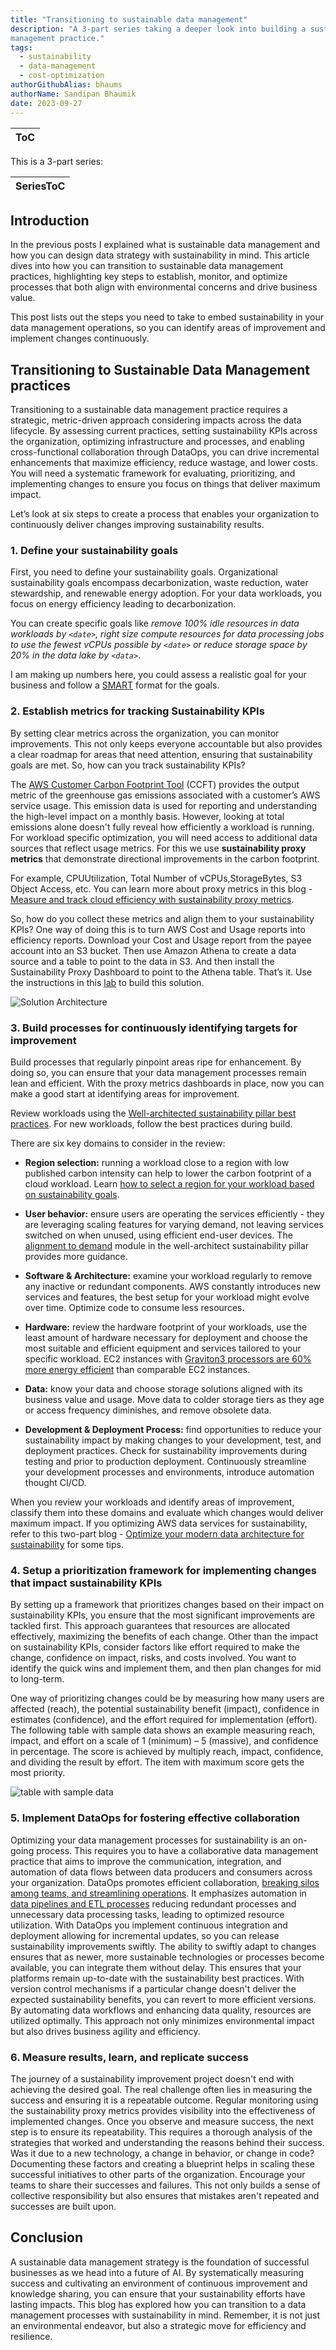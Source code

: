 ```yaml
---
title: "Transitioning to sustainable data management"
description: "A 3-part series taking a deeper look into building a sustainable data
management practice."
tags:
  - sustainability
  - data-management
  - cost-optimization
authorGithubAlias: bhaums
authorName: Sandipan Bhaumik
date: 2023-09-27
---
```

|ToC|
|---|

This is a 3-part series:

| SeriesToC |
|-----------|

## Introduction

In the previous posts I explained what is sustainable data management and how you can design data strategy with sustainability in mind. This article dives into how you can transition to sustainable data management practices, highlighting key steps to establish, monitor, and optimize processes that both align with environmental concerns and drive business value.

This post lists out the steps you need to take to embed sustainability in your data management operations, so you can identify areas of improvement and implement changes continuously.

## Transitioning to Sustainable Data Management practices

Transitioning to a sustainable data management practice requires a strategic, metric-driven approach considering impacts across the data lifecycle. By assessing current practices, setting sustainability KPIs across the organization, optimizing infrastructure and processes, and enabling cross-functional collaboration through DataOps, you can drive incremental enhancements that maximize efficiency, reduce wastage, and lower costs. You will need a systematic framework for evaluating, prioritizing, and implementing changes to ensure you focus on things that deliver maximum impact.

Let’s look at six steps to create a process that enables your organization to continuously deliver changes improving sustainability results.

### 1. Define your sustainability goals

First, you need to define your sustainability goals. Organizational sustainability goals encompass decarbonization, waste reduction, water stewardship, and renewable energy adoption. For your data workloads, you focus on energy efficiency leading to decarbonization.

You can create specific goals like *remove 100% idle resources in data workloads by `<date>`, right size compute resources for data processing jobs to use the fewest vCPUs possible by `<date>` or reduce storage space by 20% in the data lake by `<data>`*.

I am making up numbers here, you could assess a realistic goal for your business and follow a [SMART](https://business.adobe.com/blog/basics/smart-goals) format for the goals.

### 2. Establish metrics for tracking Sustainability KPIs

By setting clear metrics across the organization, you can monitor improvements. This not only keeps everyone accountable but also provides a clear roadmap for areas that need attention, ensuring that sustainability goals are met. So, how can you track sustainability KPIs?

The [AWS Customer Carbon Footprint Tool](https://aws.amazon.com/aws-cost-management/aws-customer-carbon-footprint-tool/) (CCFT) provides the output metric of the greenhouse gas emissions associated with a customer’s AWS service usage. This emission data is used for reporting and understanding the high-level impact on a monthly basis. However, looking at total emissions alone doesn't fully reveal how efficiently a workload is running. For workload specific optimization, you will need access to additional data sources that reflect usage metrics. For this we use **sustainability proxy metrics** that demonstrate directional improvements in the carbon footprint.

For example, CPUUtilization, Total Number of vCPUs,StorageBytes, S3 Object Access, etc. You can learn more about proxy metrics in this blog - [Measure and track cloud efficiency with sustainability proxy metrics](https://aws.amazon.com/blogs/aws-cloud-financial-management/measure-and-track-cloud-efficiency-with-sustainability-proxy-metrics-part-i-what-are-proxy-metrics/).

So, how do you collect these metrics and align them to your sustainability KPIs? One way of doing this is to turn AWS Cost and Usage reports into efficiency reports. Download your Cost and Usage report from the payee account into an S3 bucket. Then use Amazon Athena to create a data source and a table to point to the data in S3. And then install the Sustainability Proxy Dashboard to point to the Athena table. That’s it. Use the instructions in this [lab](https://catalog.workshops.aws/well-architected-sustainability/en-US/5-process-and-culture/cur-reports-as-efficiency-reports) to build this
solution.

![Solution Architecture](images/lab-solution-architecture.png)

### 3. Build processes for continuously identifying targets for improvement

Build processes that regularly pinpoint areas ripe for enhancement. By doing so, you can ensure that your data management processes remain lean and efficient. With the proxy metrics dashboards in place, now you can make a good start at identifying areas for improvement.

Review workloads using the [Well-architected sustainability pillar best practices](https://docs.aws.amazon.com/wellarchitected/latest/sustainability-pillar/sustainability-pillar.html). For new workloads, follow the best practices during build.

There are six key domains to consider in the review:

- **Region selection:** running a workload close to a region with low published carbon intensity can help to lower the carbon footprint of a cloud workload. Learn [how to select a region for your workload based on sustainability goals](https://aws.amazon.com/blogs/architecture/how-to-select-a-region-for-your-workload-based-on-sustainability-goals/).

- **User behavior:** ensure users are operating the services efficiently - they are leveraging scaling features for varying demand, not leaving services switched on when unused, using efficient end-user devices. The [alignment to demand](https://docs.aws.amazon.com/wellarchitected/latest/sustainability-pillar/alignment-to-demand.html) module in the well-architect sustainability pillar provides more guidance.

- **Software & Architecture:** examine your workload regularly to remove any inactive or redundant components. AWS constantly introduces new services and features, the best setup for your workload might evolve over time. Optimize code to consume less resources.

- **Hardware:** review the hardware footprint of your workloads, use the least amount of hardware necessary for deployment and choose the most suitable and efficient equipment and services tailored to your specific workload. EC2 instances with [Graviton3 processors are 60% more energy efficient](https://aws.amazon.com/ec2/graviton/) than comparable EC2 instances.

- **Data:** know your data and choose storage solutions aligned with its business value and usage. Move data to colder storage tiers as they age or access frequency diminishes, and remove obsolete data.

- **Development & Deployment Process:** find opportunities to reduce your sustainability impact by making changes to your development, test, and deployment practices. Check for sustainability improvements during testing and prior to production deployment. Continuously streamline your development processes and environments, introduce automation thought CI/CD.

When you review your workloads and identify areas of improvement, classify them into these domains and evaluate which changes would deliver maximum impact. If you optimizing AWS data services for sustainability, refer to this two-part blog - [Optimize your modern data architecture for sustainability](https://aws.amazon.com/blogs/architecture/optimize-your-modern-data-architecture-for-sustainability-part-1-data-ingestion-and-data-lake/) for some tips.

### 4. Setup a prioritization framework for implementing changes that impact sustainability KPIs

By setting up a framework that prioritizes changes based on their impact on sustainability KPIs, you ensure that the most significant improvements are tackled first. This approach guarantees that resources are allocated effectively, maximizing the benefits of each change. Other than the impact on sustainability KPIs, consider factors like effort required to make the change, confidence on impact, risks, and costs involved. You want to identify the quick wins and implement them, and then plan changes for mid to long-term.

One way of prioritizing changes could be by measuring how many users are affected (reach), the potential sustainability benefit (impact), confidence in estimates (confidence), and the effort required for implementation (effort). The following table with sample data shows an example measuring reach, impact, and effort on a scale of 1 (minimum) – 5 (massive), and confidence in percentage. The score is achieved by multiply reach, impact, confidence, and dividing the result by effort. The item with maximum score gets the most priority.

![table with sample data](images/table.png)

### 5. Implement DataOps for fostering effective collaboration

Optimizing your data management processes for sustainability is an on-going process. This requires you to have a collaborative data management practice that aims to improve the communication, integration, and automation of data flows between data producers and consumers across your organization. DataOps promotes efficient collaboration, [breaking silos among teams, and streamlining operations](https://aws.amazon.com/blogs/big-data/build-a-dataops-platform-to-break-silos-between-engineers-and-analysts/). It emphasizes automation in [data pipelines and ETL processes](https://aws.amazon.com/blogs/devops/deploying-data-lake-etl-jobs-using-cdk-pipelines/) reducing redundant processes and unnecessary data processing tasks, leading to optimized resource utilization. With DataOps you implement continuous integration and deployment allowing for incremental updates, so you can release sustainability improvements swiftly. The ability to swiftly adapt to changes ensures that as newer, more sustainable technologies or processes become available, you can integrate them without delay. This ensures that your platforms remain up-to-date with the sustainability best practices. With version control mechanisms if a particular change doesn't deliver the expected sustainability benefits, you can revert to more efficient versions. By automating data workflows and enhancing data quality, resources are utilized optimally. This approach not only minimizes environmental impact but also drives business agility and efficiency.

### 6. Measure results, learn, and replicate success

The journey of a sustainability improvement project doesn't end with achieving the desired goal. The real challenge often lies in measuring the success and ensuring it is a repeatable outcome. Regular monitoring using the sustainability proxy metrics provides visibility into the effectiveness of implemented changes. Once you observe and measure success, the next step is to ensure its repeatability. This requires a thorough analysis of the strategies that worked and understanding the reasons behind their success. Was it due to a new technology, a change in behavior, or change in code? Documenting these factors and creating a blueprint helps in scaling these successful initiatives to other parts of the organization. Encourage your teams to share their successes and failures. This not only builds a sense of collective responsibility but also ensures that mistakes aren't repeated and successes are built
upon.

## Conclusion

A sustainable data management strategy is the foundation of successful businesses as we head into a future of AI. By systematically measuring success and cultivating an environment of continuous improvement and knowledge sharing, you can ensure that your sustainability efforts have lasting impacts. This blog has explored how you can transition to a data management processes with sustainability in mind. Remember, it is not just an environmental endeavor, but also a strategic move for efficiency and resilience.
